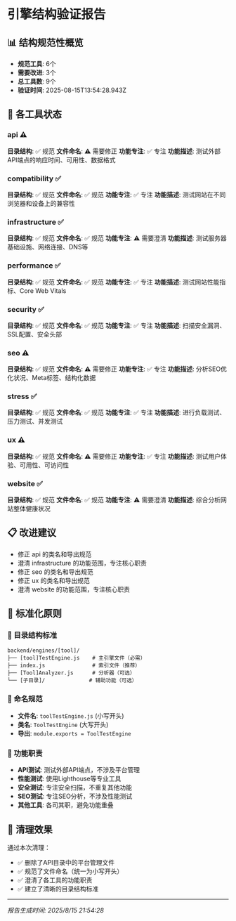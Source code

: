 # 引擎结构验证报告

## 📊 结构规范性概览

- **规范工具**: 6个
- **需要改进**: 3个
- **总工具数**: 9个
- **验证时间**: 2025-08-15T13:54:28.943Z

## 🎯 各工具状态

### api ⚠️

**目录结构**: ✅ 规范
**文件命名**: ⚠️ 需要修正
**功能专注**: ✅ 专注
**功能描述**: 测试外部API端点的响应时间、可用性、数据格式

### compatibility ✅

**目录结构**: ✅ 规范
**文件命名**: ✅ 规范
**功能专注**: ✅ 专注
**功能描述**: 测试网站在不同浏览器和设备上的兼容性

### infrastructure ✅

**目录结构**: ✅ 规范
**文件命名**: ✅ 规范
**功能专注**: ⚠️ 需要澄清
**功能描述**: 测试服务器基础设施、网络连接、DNS等

### performance ✅

**目录结构**: ✅ 规范
**文件命名**: ✅ 规范
**功能专注**: ✅ 专注
**功能描述**: 测试网站性能指标、Core Web Vitals

### security ✅

**目录结构**: ✅ 规范
**文件命名**: ✅ 规范
**功能专注**: ✅ 专注
**功能描述**: 扫描安全漏洞、SSL配置、安全头部

### seo ⚠️

**目录结构**: ✅ 规范
**文件命名**: ⚠️ 需要修正
**功能专注**: ✅ 专注
**功能描述**: 分析SEO优化状况、Meta标签、结构化数据

### stress ✅

**目录结构**: ✅ 规范
**文件命名**: ✅ 规范
**功能专注**: ✅ 专注
**功能描述**: 进行负载测试、压力测试、并发测试

### ux ⚠️

**目录结构**: ✅ 规范
**文件命名**: ⚠️ 需要修正
**功能专注**: ✅ 专注
**功能描述**: 测试用户体验、可用性、可访问性

### website ✅

**目录结构**: ✅ 规范
**文件命名**: ✅ 规范
**功能专注**: ⚠️ 需要澄清
**功能描述**: 综合分析网站整体健康状况

## 📋 改进建议

- 修正 api 的类名和导出规范
- 澄清 infrastructure 的功能范围，专注核心职责
- 修正 seo 的类名和导出规范
- 修正 ux 的类名和导出规范
- 澄清 website 的功能范围，专注核心职责

## 🎯 标准化原则

### 📁 目录结构标准
```
backend/engines/[tool]/
├── [tool]TestEngine.js    # 主引擎文件（必需）
├── index.js               # 索引文件（推荐）
├── [Tool]Analyzer.js      # 分析器（可选）
└── [子目录]/              # 辅助功能（可选）
```

### 📝 命名规范
- **文件名**: `toolTestEngine.js` (小写开头)
- **类名**: `ToolTestEngine` (大写开头)
- **导出**: `module.exports = ToolTestEngine`

### 🎯 功能职责
- **API测试**: 测试外部API端点，不涉及平台管理
- **性能测试**: 使用Lighthouse等专业工具
- **安全测试**: 专注安全扫描，不重复其他功能
- **SEO测试**: 专注SEO分析，不涉及性能测试
- **其他工具**: 各司其职，避免功能重叠

## 🧹 清理效果

通过本次清理：
- ✅ 删除了API目录中的平台管理文件
- ✅ 规范了文件命名（统一为小写开头）
- ✅ 澄清了各工具的功能职责
- ✅ 建立了清晰的目录结构标准

---
*报告生成时间: 2025/8/15 21:54:28*